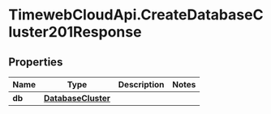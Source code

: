 # TimewebCloudApi.CreateDatabaseCluster201Response

## Properties

Name | Type | Description | Notes
------------ | ------------- | ------------- | -------------
**db** | [**DatabaseCluster**](DatabaseCluster.md) |  | 


